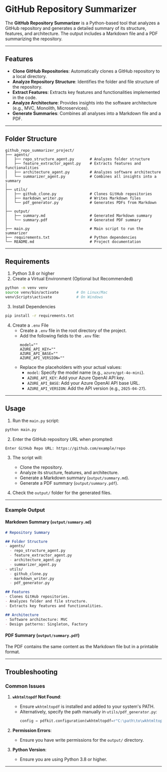 # GitHub Repository Summarizer

The **GitHub Repository Summarizer** is a Python-based tool that analyzes a GitHub repository and generates a detailed summary of its structure, features, and architecture. The output includes a Markdown file and a PDF summarizing the repository.

---

## Features

- **Clone GitHub Repositories**: Automatically clones a GitHub repository to a local directory.
- **Analyze Repository Structure**: Identifies the folder and file structure of the repository.
- **Extract Features**: Extracts key features and functionalities implemented in the code.
- **Analyze Architecture**: Provides insights into the software architecture (e.g., MVC, Monolith, Microservices).
- **Generate Summaries**: Combines all analyses into a Markdown file and a PDF.

---

## Folder Structure

```plaintext
github_repo_summarizer_project/
├── agents/
│   ├── repo_structure_agent.py       # Analyzes folder structure
│   ├── feature_extractor_agent.py    # Extracts features and functionalities
│   ├── architecture_agent.py         # Analyzes software architecture
│   └── summarizer_agent.py           # Combines all insights into a summary
│
├── utils/
│   ├── github_clone.py               # Clones GitHub repositories
│   ├── markdown_writer.py            # Writes Markdown files
│   └── pdf_generator.py              # Generates PDFs from Markdown
│
├── output/
│   ├── summary.md                    # Generated Markdown summary
│   └── summary.pdf                   # Generated PDF summary
│
├── main.py                           # Main script to run the summarizer
├── requirements.txt                  # Python dependencies
└── README.md                         # Project documentation
```

---

## Requirements

1. Python 3.8 or higher
2. Create a Virtual Environment (Optional but Recommended)
```bash
python -m venv venv
source venv/bin/activate        # On Linux/Mac
venv\Scripts\activate           # On Windows
```
3. Install Dependencies
```bash
pip install -r requirements.txt
```

4. Create a `.env` File
   - Create a `.env` file in the root directory of the project.
   - Add the following fields to the `.env` file:
     ```properties
     model=""
     AZURE_API_KEY=""
     AZURE_API_BASE=""
     AZURE_API_VERSION=""
     ```
   - Replace the placeholders with your actual values:
     - `model`: Specify the model name (e.g., `azure/gpt-4o-mini`).
     - `AZURE_API_KEY`: Add your Azure OpenAI API key.
     - `AZURE_API_BASE`: Add your Azure OpenAI API base URL.
     - `AZURE_API_VERSION`: Add the API version (e.g., `2025-04-27`).

---

## Usage

1. Run the `main.py` script:

```bash
python main.py
```

2. Enter the GitHub repository URL when prompted:
```plaintext
Enter GitHub Repo URL: https://github.com/example/repo
```

3. The script will:
   - Clone the repository.
   - Analyze its structure, features, and architecture.
   - Generate a Markdown summary (`output/summary.md`).
   - Generate a PDF summary (`output/summary.pdf`).

4. Check the `output/` folder for the generated files.

---

### Example Output

#### Markdown Summary (`output/summary.md`)
```markdown
# Repository Summary

## Folder Structure
- agents/
  - repo_structure_agent.py
  - feature_extractor_agent.py
  - architecture_agent.py
  - summarizer_agent.py
- utils/
  - github_clone.py
  - markdown_writer.py
  - pdf_generator.py

## Features
- Clones GitHub repositories.
- Analyzes folder and file structure.
- Extracts key features and functionalities.

## Architecture
- Software architecture: MVC
- Design patterns: Singleton, Factory
```

#### PDF Summary (`output/summary.pdf`)
The PDF contains the same content as the Markdown file but in a printable format.

---

## Troubleshooting

### Common Issues

1. **`wkhtmltopdf` Not Found**:
   - Ensure `wkhtmltopdf` is installed and added to your system's PATH.
   - Alternatively, specify the path manually in `utils/pdf_generator.py`:
     ```python
     config = pdfkit.configuration(wkhtmltopdf=r"C:\path\to\wkhtmltopdf.exe")
     ```

2. **Permission Errors**:
   - Ensure you have write permissions for the `output/` directory.

3. **Python Version**:
   - Ensure you are using Python 3.8 or higher.

---

